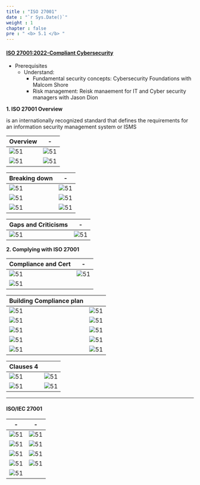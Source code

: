 ```yaml
---
title : "ISO 27001"
date : "`r Sys.Date()`"
weight : 1
chapter : false
pre : " <b> 5.1 </b> "
---
```


#### [ISO 27001:2022-Compliant Cybersecurity](https://www.linkedin.com/learning/iso-27001-2022-compliant-cybersecurity-getting-started/the-international-standard-for-information-security?u=103729754)

- Prerequisites
  - Understand: 
    - Fundamental security concepts: Cybersecurity Foundations with Malcom Shore
    - Risk management: Reisk manaement for IT and Cyber security managers with Jason Dion

**1. ISO 27001 Overview**

is an internationally recognized standard that defines the requirements for an information security management system or ISMS

| Overview | - |
|---|---|
|![51][10]| ![51][11]|
|![51][12]| ![51][13]|

| Breaking down | - |
|---|---|
|![51][14]| ![51][15]|
|![51][16]| ![51][17]|
|![51][18]| ![51][19]|


| Gaps and Criticisms | - |
|---|---|
|![51][20]| ![51][21]|

**2. Complying with ISO 27001**

| Compliance and Cert | - |
|---|---|
|![51][22]| ![51][23]|
|![51][24]||

| Building Compliance plan |  |
|---|---|
|![51][25]| ![51][30]|
|![51][26]| ![51][31]|
|![51][27]| ![51][32]|
|![51][28]| ![51][33]|
|![51][29]| ![51][34]|


| Clauses 4 |  |
|---|---|
|![51][35]| ![51][36]|
|![51][37]| ![51][38]|


----
#### ISO/IEC 27001

|  -| - |
|---|---|
|![51][1]| ![51][2]|
|![51][3]| ![51][4]|
|![51][5]| ![51][6]|
|![51][7]| ![51][8]|
|![51][9]| |

[1]: /secu/images/5/51/1.png?featherlight=false&width=40pc
[2]: /secu/images/5/51/2.png?featherlight=false&width=40pc
[3]: /secu/images/5/51/3.png?featherlight=false&width=40pc
[4]: /secu/images/5/51/4.png?featherlight=false&width=40pc
[5]: /secu/images/5/51/5.png?featherlight=false&width=40pc
[6]: /secu/images/5/51/6.png?featherlight=false&width=40pc
[7]: /secu/images/5/51/7.png?featherlight=false&width=40pc
[8]: /secu/images/5/51/8.png?featherlight=false&width=40pc
[9]: /secu/images/5/51/9.png?featherlight=false&width=40pc

[10]: /secu/images/5/51/10.png?featherlight=false&width=40pc
[11]: /secu/images/5/51/11.png?featherlight=false&width=40pc
[12]: /secu/images/5/51/12.png?featherlight=false&width=40pc
[13]: /secu/images/5/51/13.png?featherlight=false&width=40pc
[14]: /secu/images/5/51/14.png?featherlight=false&width=40pc
[15]: /secu/images/5/51/15.png?featherlight=false&width=40pc
[16]: /secu/images/5/51/16.png?featherlight=false&width=40pc
[17]: /secu/images/5/51/17.png?featherlight=false&width=40pc
[18]: /secu/images/5/51/18.png?featherlight=false&width=40pc
[19]: /secu/images/5/51/19.png?featherlight=false&width=40pc

[20]: /secu/images/5/51/20.png?featherlight=false&width=40pc
[21]: /secu/images/5/51/21.png?featherlight=false&width=40pc
[22]: /secu/images/5/51/22.png?featherlight=false&width=40pc
[23]: /secu/images/5/51/23.png?featherlight=false&width=40pc
[24]: /secu/images/5/51/24.png?featherlight=false&width=40pc
[25]: /secu/images/5/51/25.png?featherlight=false&width=40pc
[26]: /secu/images/5/51/26.png?featherlight=false&width=40pc
[27]: /secu/images/5/51/27.png?featherlight=false&width=40pc
[28]: /secu/images/5/51/28.png?featherlight=false&width=40pc
[29]: /secu/images/5/51/29.png?featherlight=false&width=40pc

[30]: /secu/images/5/51/30.png?featherlight=false&width=40pc
[31]: /secu/images/5/51/31.png?featherlight=false&width=40pc
[32]: /secu/images/5/51/32.png?featherlight=false&width=40pc
[33]: /secu/images/5/51/33.png?featherlight=false&width=40pc
[34]: /secu/images/5/51/34.png?featherlight=false&width=40pc

[35]: /secu/images/5/51/35.png?featherlight=false&width=40pc
[36]: /secu/images/5/51/36.png?featherlight=false&width=40pc
[37]: /secu/images/5/51/37.png?featherlight=false&width=40pc
[38]: /secu/images/5/51/38.png?featherlight=false&width=40pc
[39]: /secu/images/5/51/39.png?featherlight=false&width=40pc